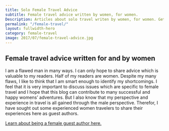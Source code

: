 ```yaml
---
title: Solo Female Travel Advice
subtitle: Female travel advice written by women, for women.
Description: Articles about solo travel writen by women, for women. Get tips and tricks about solo female travel from women who have been all around the world.
permalink: "/female-travel/"
layout: fullwidth-hero
category: female-travel
image: 2017/07/female-travel-advice.jpg
---
```


## Female travel advice written for and by women

I am a flawed man in many ways. I can only hope to share advice which is valuable to my readers. Half of my readers are women. Despite my many flaws, I like to think that I am smart enough to identify my shortcomings. I feel that it is very important to discuss issues which are specific to female travel and I hope that this blog can contribute to many successful and happy womens’ adventures. But I also know that my perspective and experience in travel is all gained through the male perspective. Therefor, I have sought out some experienced women travelers to share their experiences here as guest authors.

[Learn about being a female guest author here.](/guest-author-women/)
